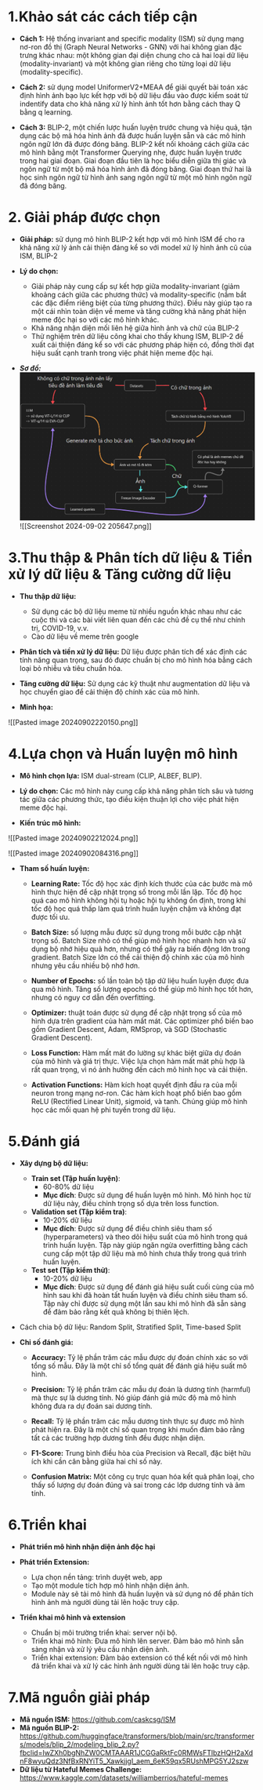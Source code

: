 # 1.Khảo sát các cách tiếp cận

-  **Cách 1:** Hệ thống invariant and specific modality (ISM) sử dụng mạng nơ-ron đồ thị (Graph Neural Networks - GNN) với hai không gian đặc trưng khác nhau: một không gian đại diện chung cho cả hai loại dữ liệu (modality-invariant) và một không gian riêng cho từng loại dữ liệu (modality-specific).

-  **Cách 2:** sử dụng model UniformerV2+MEAA để giải quyết bài toán xác định hình ảnh bạo lực kết hợp với bộ dữ liệu đầu vào được kiểm soát từ indentify data cho khả năng xử lý hình ảnh tốt hơn bằng cách thay Q bằng q learning.

-  **Cách 3:** BLIP-2, một chiến lược huấn luyện trước chung và hiệu quả, tận dụng các bộ mã hóa hình ảnh đã được huấn luyện sẵn và các mô hình ngôn ngữ lớn đã được đóng băng. BLIP-2 kết nối khoảng cách giữa các mô hình bằng một Transformer Querying nhẹ, được huấn luyện trước trong hai giai đoạn. Giai đoạn đầu tiên là học biểu diễn giữa thị giác và ngôn ngữ từ một bộ mã hóa hình ảnh đã đóng băng. Giai đoạn thứ hai là học sinh ngôn ngữ từ hình ảnh sang ngôn ngữ từ một mô hình ngôn ngữ đã đóng băng.
# 2. Giải pháp được chọn
-  **Giải pháp:** sử dụng mô hình BLIP-2 kết hợp với mô hình ISM để cho ra khả năng xử lý ảnh cải thiện đáng kể so với model xử lý hình ảnh cũ của ISM, BLIP-2

-  **Lý do chọn:** 
	-  Giải pháp này cung cấp sự kết hợp giữa modality-invariant (giảm khoảng cách giữa các phương thức) và modality-specific (nắm bắt các đặc điểm riêng biệt của từng phương thức). Điều này giúp tạo ra một cái nhìn toàn diện về meme và tăng cường khả năng phát hiện meme độc hại so với các mô hình khác. 
	-  Khả năng nhận diện mối liên hệ giữa hình ảnh và chữ của BLIP-2
	-  Thử nghiệm trên dữ liệu công khai cho thấy khung ISM, BLIP-2 đề xuất cải thiện đáng kể so với các phương pháp hiện có, đồng thời đạt hiệu suất cạnh tranh trong việc phát hiện meme độc hại.

- ***Sơ đồ:*** 
![Lmao text](test.png)
![[Screenshot 2024-09-02 205647.png]]

# 3.Thu thập & Phân tích dữ liệu & Tiền xử lý dữ liệu & Tăng cường dữ liệu
- **Thu thập dữ liệu:** 
	- Sử dụng các bộ dữ liệu meme từ nhiều nguồn khác nhau như các cuộc thi và các bài viết liên quan đến các chủ đề cụ thể như chính trị, COVID-19, v.v. 
	- Cào dữ liệu về meme trên google

- **Phân tích và tiền xử lý dữ liệu:** Dữ liệu được phân tích để xác định các tính năng quan trọng, sau đó được chuẩn bị cho mô hình hóa bằng cách loại bỏ nhiễu và tiêu chuẩn hóa.

- **Tăng cường dữ liệu:** Sử dụng các kỹ thuật như augmentation dữ liệu và học chuyển giao để cải thiện độ chính xác của mô hình.

- **Minh họa:**

![[Pasted image 20240902220150.png]]

# 4.Lựa chọn và Huấn luyện mô hình

- **Mô hình chọn lựa:** ISM dual-stream (CLIP, ALBEF, BLIP).

- **Lý do chọn:** Các mô hình này cung cấp khả năng phân tích sâu và tương tác giữa các phương thức, tạo điều kiện thuận lợi cho việc phát hiện meme độc hại.

- **Kiến trúc mô hình:** 

![[Pasted image 20240902212024.png]]

![[Pasted image 20240902084316.png]]

- **Tham số huấn luyện:** 
	-  **Learning Rate:** Tốc độ học xác định kích thước của các bước mà mô hình thực hiện để cập nhật trọng số trong mỗi lần lặp. Tốc độ học quá cao mô hình không hội tụ hoặc hội tụ không ổn định, trong khi tốc độ học quá thấp làm quá trình huấn luyện chậm và không đạt được tối ưu.
	
	-  **Batch Size:** số lượng mẫu được sử dụng trong mỗi bước cập nhật trọng số. Batch Size nhỏ có thể giúp mô hình học nhanh hơn và sử dụng bộ nhớ hiệu quả hơn, nhưng có thể gây ra biến động lớn trong gradient. Batch Size lớn có thể cải thiện độ chính xác của mô hình nhưng yêu cầu nhiều bộ nhớ hơn.
	
	-  **Number of Epochs:** số lần toàn bộ tập dữ liệu huấn luyện được đưa qua mô hình. Tăng số lượng epochs có thể giúp mô hình học tốt hơn, nhưng có nguy cơ dẫn đến  overfitting.

	-  **Optimizer:**  thuật toán được sử dụng để cập nhật trọng số của mô hình dựa trên gradient của hàm mất mát. Các optimizer phổ biến bao gồm Gradient Descent, Adam, RMSprop, và SGD (Stochastic Gradient Descent).
	
	-  **Loss Function:** Hàm mất mát đo lường sự khác biệt giữa dự đoán của mô hình và giá trị thực. Việc lựa chọn hàm mất mát phù hợp là rất quan trọng, vì nó ảnh hưởng đến cách mô hình học và cải thiện.
	
	-  **Activation Functions:** Hàm kích hoạt quyết định đầu ra của mỗi neuron trong mạng nơ-ron. Các hàm kích hoạt phổ biến bao gồm ReLU (Rectified Linear Unit), sigmoid, và tanh. Chúng giúp mô hình học các mối quan hệ phi tuyến trong dữ liệu.

# 5.Đánh giá

- **Xây dựng bộ dữ liệu:** 
	- **Train set (Tập huấn luyện)**: 
		- 60-80% dữ liệu
		- **Mục đích**: Được sử dụng để huấn luyện mô hình. Mô hình học từ dữ liệu này, điều chỉnh trọng số dựa trên loss function.
	- **Validation set (Tập kiểm tra)**: 
		- 10-20% dữ liệu
	    - **Mục đích**: Được sử dụng để điều chỉnh siêu tham số (hyperparameters) và theo dõi hiệu suất của mô hình trong quá trình huấn luyện. Tập này giúp ngăn ngừa overfitting bằng cách cung cấp một tập dữ liệu mà mô hình chưa thấy trong quá trình huấn luyện.
	- **Test set (Tập kiểm thử)**: 
		- 10-20% dữ liệu
	    - **Mục đích**: Được sử dụng để đánh giá hiệu suất cuối cùng của mô hình sau khi đã hoàn tất huấn luyện và điều chỉnh siêu tham số. Tập này chỉ được sử dụng một lần sau khi mô hình đã sẵn sàng để đảm bảo rằng kết quả không bị thiên lệch.

- Cách chia bộ dữ liệu: Random Split, Stratified Split, Time-based Split

- **Chỉ số đánh giá:** 
	- **Accuracy:** Tỷ lệ phần trăm các mẫu được dự đoán chính xác so với tổng số mẫu. Đây là một chỉ số tổng quát để đánh giá hiệu suất mô hình.
	    
	- **Precision:** Tỷ lệ phần trăm các mẫu dự đoán là dương tính (harmful) mà thực sự là dương tính. Nó giúp đánh giá mức độ mà mô hình không đưa ra dự đoán sai dương tính.
	    
	- **Recall:** Tỷ lệ phần trăm các mẫu dương tính thực sự được mô hình phát hiện ra. Đây là một chỉ số quan trọng khi muốn đảm bảo rằng tất cả các trường hợp dương tính đều được nhận diện.
	    
	- **F1-Score:** Trung bình điều hòa của Precision và Recall, đặc biệt hữu ích khi cần cân bằng giữa hai chỉ số này.
	    
	- **Confusion Matrix:** Một công cụ trực quan hóa kết quả phân loại, cho thấy số lượng dự đoán đúng và sai trong các lớp dương tính và âm tính.

# 6.Triển khai

- **Phát triển mô hình nhận diện ảnh độc hại**

- **Phát triển Extension:**
	- Lựa chọn nền tảng: trình duyệt web, app
    - Tạo một module tích hợp mô hình nhận diện ảnh.
	- Module này sẽ tải mô hình đã huấn luyện và sử dụng nó để phân tích hình ảnh mà người dùng tải lên hoặc truy cập.
	
- **Triển khai mô hình và extension**
	- Chuẩn bị môi trường triển khai: server nội bộ.
	- Triển khai mô hình: Đưa mô hình lên server. Đảm bảo mô hình sẵn sàng nhận và xử lý yêu cầu nhận diện ảnh.
	- Triển khai extension: Đảm bảo extension có thể kết nối với mô hình đã triển khai và xử lý các hình ảnh người dùng tải lên hoặc truy cập.

# 7.Mã nguồn giải pháp

- **Mã nguồn ISM:** https://github.com/caskcsg/ISM
- **Mã nguồn BLIP-2:** https://github.com/huggingface/transformers/blob/main/src/transformers/models/blip_2/modeling_blip_2.py?fbclid=IwZXh0bgNhZW0CMTAAAR1JCGGaRktFc0RMWsFTlbzHQH2aXdnF8wyuQdz3NfBxRNYiT5_XawkjjgI_aem_6eK59qx5RUshMPG5YJ2szw
- **Dữ liệu từ Hateful Memes Challenge:** https://www.kaggle.com/datasets/williamberrios/hateful-memes
